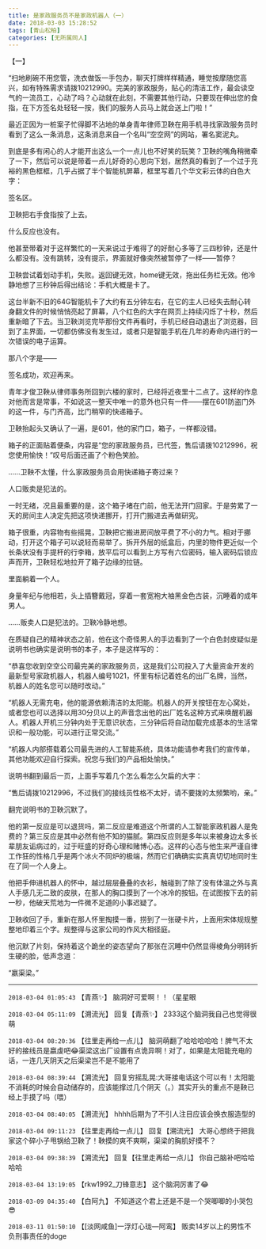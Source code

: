 ```yaml
---
title: 是家政服务员不是家政机器人（一）
date: 2018-03-03 15:28:52
tags: [青山松柏]
categories: [无所属同人]
---
```


<p dir="ltr"  >【一】<br /></p> 
<p dir="ltr"  >“扫地刷碗不用您管，洗衣做饭一手包办，聊天打牌样样精通，睡觉按摩随您高兴，如有特殊需求请拨10212990。完美的家政服务，贴心的清洁工作，最会读空气的一流员工，心动了吗？心动就在此刻，不需要其他行动，只要现在伸出您的食指，在下方签名处轻轻一按，我们的服务人员马上就会送上门啦！”</p> 
<p dir="ltr"  >最近正因为一桩案子忙得脚不沾地的单身青年律师卫鞅在用手机寻找家政服务员时看到了这么一条消息，这条消息来自一个名叫“空空网”的网站，署名窦泥丸。</p> 
<p dir="ltr"  >到底是多有闲心的人才能开出这么一个一点儿也不好笑的玩笑？卫鞅的嘴角稍微牵了一下，然后可以说是带着一点儿好奇的心思向下划，居然真的看到了一个过于充裕的黑色框框，几乎占据了半个智能机屏幕，框里写着几个华文彩云体的白色大字：</p> 
<p dir="ltr"  >签名区。</p> 
<p dir="ltr"  >卫鞅把右手食指按了上去。</p> 
<p dir="ltr"  >什么反应也没有。</p> 
<p dir="ltr"  >他甚至带着对于这样繁忙的一天来说过于难得了的好耐心多等了三四秒钟，还是什么都没有。没有跳转，没有提示，界面就好像突然被暂停了一样——暂停？</p> 
<p dir="ltr"  >卫鞅尝试着划动手机，失败。返回键无效，home键无效，拖出任务栏无效。他冷静地想了三秒钟后得出结论：手机大概是卡了。</p> 
<p dir="ltr"  >这台半新不旧的64G智能机卡了大约有五分钟左右，在它的主人已经失去耐心转身翻文件的时候悄悄亮起了屏幕，八个红色的大字在网页上持续闪烁了十秒，然后重新暗了下去。当卫鞅浏览完毕那份文件再看时，手机已经自动退出了浏览器，回到了主界面，一切都仿佛没有发生过，或者只是智能手机在几年的寿命内进行的一次错误的电子运算。</p> 
<p dir="ltr"  >那八个字是——</p> 
<p dir="ltr"  >签名成功，欢迎再来。<br /></p> 
<p dir="ltr"  >青年才俊卫鞅从律师事务所回到六楼的家时，已经将近夜里十二点了。这样的作息对他而言是常事，不如说这一整天中唯一的意外也只有一件——摆在601防盗门外的这一件，与门齐高，比门稍窄的快递箱子。</p> 
<p dir="ltr"  >卫鞅抬起头又确认了一遍，是601，他的家门口，箱子，一样都没错。</p> 
<p dir="ltr"  >箱子的正面贴着便条，内容是“您的家政服务员，已代签，售后请拨10212996，祝您使用愉快！”叹号后面还画了个粉色笑脸。</p> 
<p dir="ltr"  >……卫鞅不太懂，什么家政服务员会用快递箱子寄过来？</p> 
<p dir="ltr"  >人口贩卖是犯法的。</p> 
<p dir="ltr"  >一时无绪，况且最重要的是，这个箱子堵在门前，他无法开门回家。于是劳累了一天的房间主人决定先把这项快递挪开，打开门搬进去再做研究。</p> 
<p dir="ltr"  >箱子很重，内容物有些摇晃，卫鞅把它搬进房间放平费了不小的力气。相对于挪动，打开这个箱子可以说轻而易举了。拆开外层的纸盒后，内里的物件更近似一个长条状没有手提杆的行李箱，放平后可以看到上方写有六位密码，输入密码后锁应声而开，卫鞅轻松地拉开了箱子边缘的拉链。</p> 
<p dir="ltr"  >里面躺着一个人。</p> 
<p dir="ltr"  >身量年纪与他相若，头上插簪戴冠，穿着一套宽袍大袖黑金色古装，沉睡着的成年男人。</p> 
<p dir="ltr"  >……贩卖人口是犯法的。卫鞅冷静地想。</p> 
<p dir="ltr"  >在质疑自己的精神状态之前，他在这个奇怪男人的手边看到了一个白色封皮疑似是说明书也确实是说明书的本子，本子是这样写的：</p> 
<p dir="ltr"  >“恭喜您收到空空公司最完美的家政服务员，这是我们公司投入了大量资金开发的最新型号家政机器人，机器人编号1021，怀里有标记着姓名的出厂名牌，当然，机器人的姓名您可以随时改动。”</p> 
<p dir="ltr"  >“机器人无需充电，他的能源依赖清洁的太阳能。机器人的开关按钮在左心窝处，或者您也可以选择以用30分贝以上的声音念出他的出厂姓名这种方式来唤醒机器人。机器人开机三分钟内处于无意识状态，三分钟后将自动加载完成基本的生活常识和一般功能，可以进行正常交流。”</p> 
<p dir="ltr"  >“机器人内部搭载着公司最先进的人工智能系统，具体功能请参考我们的宣传单，其他功能欢迎自行探索。祝您与我们的产品相处愉快。”</p> 
<p dir="ltr"  >说明书翻到最后一页，上面手写着几个怎么看怎么欠扁的大字：</p> 
<p dir="ltr"  >“售后请拨10212996，不过我们的接线员性格不太好，请不要拨的太频繁哟，亲。”<br /></p> 
<p dir="ltr"  >翻完说明书的卫鞅沉默了。</p> 
<p dir="ltr"  >他的第一反应是可以退货吗，第二反应是难道这个所谓的人工智能家政机器人是免费的？第三反应是其中必然有他不知的猫腻。第四反应则是多年以来被身边太多长辈朋友诟病过的，过于旺盛的好奇心理和赌博心态。这样的心态与他生来严谨自律工作狂的性格几乎是两个冰火不同炉的极端，然而它们确确实实真真切切地同时生在了同一个人身上。</p> 
<p dir="ltr"  >他把手伸进机器人的怀中，越过层层叠叠的衣衫，触碰到了除了没有体温之外与真人手感几无二致的皮肤，在那人的胸口摸到了一个冰冷的按钮。在试图按下去的前一秒，他破天荒地为一件微不足道的小事迟疑了。</p> 
<p dir="ltr"  >卫鞅收回了手，重新在那人怀里掏摸一番，捞到了一张硬卡片，上面用宋体规规整整地印着三个字。规整得与这家公司的作风大相径庭。</p> 
<p dir="ltr"  >他沉默了片刻，保持着这个跪坐的姿态望向了那张在沉睡中仍然显得棱角分明转折生硬的脸，低声念道：</p> 
<p dir="ltr"  >“嬴渠梁。”<br /></p>

<!-- more -->

---

`2018-03-04 01:05:43` 【青燕✨】 脑洞好可爱啊！！（星星眼

`2018-03-04 05:11:09` 【溯流光】 回复【青燕✨】 2333这个脑洞我自己也觉得很萌

`2018-03-04 08:20:36` 【往里走再给一点儿】 脑洞萌翻了哈哈哈哈哈！脾气不太好的接线员是嬴虔吧😂渠梁这出厂设置有点诡异啊！对了，如果是太阳能充电的话，一连几天阴天之后渠梁岂不是不能用了

`2018-03-04 08:39:44` 【溯流光】 回复穷摇乱晃:大哥接电话这个可以有！太阳能不消耗的时候会自动储存的，应该能撑过几个阴天（。）其实开头的重点不是鞅已经上手摸了吗（喂）

`2018-03-04 08:40:05` 【溯流光】 hhhh后期为了不引人注目应该会换衣服造型的

`2018-03-04 09:11:23` 【往里走再给一点儿】 回复【溯流光】 大哥心想终于把我家这个碎小子甩锅给卫鞅了！鞅摸的爽不爽啊，渠梁的胸肌好摸不？

`2018-03-04 09:38:39` 【溯流光】 回复【往里走再给一点儿】 你自己脑补吧哈哈哈哈

`2018-03-04 13:19:05` 【rkw1992\_刀锋意志】 这个脑洞厉害了😂

`2018-03-09 04:35:40` 【白阿九】 不知道这个君上还是不是一个哭唧唧的小哭包😎

`2018-03-11 01:50:10` 【[淡网咸鱼]一浮灯心珑—阿鸾】 贩卖14岁以上的男性不负刑事责任的doge
